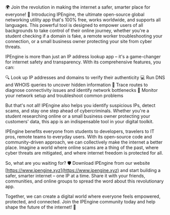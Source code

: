 🌍 Join the revolution in making the internet a safer, smarter place for everyone! 🚀 Introducing IPEngine, the ultimate open-source global networking utility app that's 100% free, works worldwide, and supports all languages. This powerful tool is designed to empower users of all backgrounds to take control of their online journey, whether you're a student checking if a domain is fake, a remote worker troubleshooting your connection, or a small business owner protecting your site from cyber threats.

IPEngine is more than just an IP address lookup app – it's a game-changer for internet safety and transparency. With its comprehensive features, you can:

🔍 Look up IP addresses and domains to verify their authenticity
💻 Run DNS and WHOIS queries to uncover hidden information
📍 Trace routes to diagnose connectivity issues and identify network bottlenecks
📡 Monitor your network setup and troubleshoot common problems

But that's not all! IPEngine also helps you identify suspicious IPs, detect scams, and stay one step ahead of cybercriminals. Whether you're a student researching online or a small business owner protecting your customers' data, this app is an indispensable tool in your digital toolkit.

IPEngine benefits everyone from students to developers, travelers to IT pros, remote teams to everyday users. With its open-source code and community-driven approach, we can collectively make the internet a better place. Imagine a world where online scams are a thing of the past, where cyber threats are mitigated, and where internet freedom is protected for all.

So, what are you waiting for? 🛡️ Download IPEngine from our website [https://www.ipengine.xyz](https://www.ipengine.xyz) and start building a safer, smarter internet – one IP at a time. Share it with your friends, communities, and online groups to spread the word about this revolutionary app.

Together, we can create a digital world where everyone feels empowered, protected, and connected. Join the IPEngine community today and help shape the future of the internet! 🌟